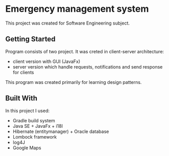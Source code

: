 # Emergency management system

This project was created for Software Engineering subject.

## Getting Started

Program consists of two project. It was creted in client-server architecture:
- client version with GUI (JavaFx)
- server version which handle requests, notifications and send response for clients 

This program was created primarily for learning design patterns.

## Built With

In this project I used:
- Gradle build system
- Java SE + JavaFx + i18l
- Hibernate (entitymanager) + Oracle database
- Lombock framework
- log4J 
- Google Maps


